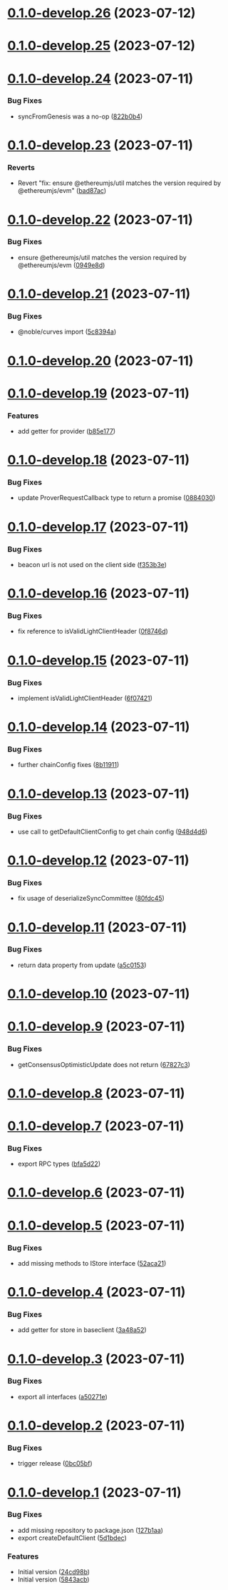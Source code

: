 # [0.1.0-develop.26](https://git.lumeweb.com/LumeWeb/libethsync/compare/v0.1.0-develop.25...v0.1.0-develop.26) (2023-07-12)

# [0.1.0-develop.25](https://git.lumeweb.com/LumeWeb/libethsync/compare/v0.1.0-develop.24...v0.1.0-develop.25) (2023-07-12)

# [0.1.0-develop.24](https://git.lumeweb.com/LumeWeb/libethsync/compare/v0.1.0-develop.23...v0.1.0-develop.24) (2023-07-11)


### Bug Fixes

* syncFromGenesis was a no-op ([822b0b4](https://git.lumeweb.com/LumeWeb/libethsync/commit/822b0b46b6efed5fab2908d6103e47bbf55fb957))

# [0.1.0-develop.23](https://git.lumeweb.com/LumeWeb/libethsync/compare/v0.1.0-develop.22...v0.1.0-develop.23) (2023-07-11)


### Reverts

* Revert "fix: ensure @ethereumjs/util matches the version required by @ethereumjs/evm" ([bad87ac](https://git.lumeweb.com/LumeWeb/libethsync/commit/bad87ac7e101cd8106b3b60901e9a60adebd6848))

# [0.1.0-develop.22](https://git.lumeweb.com/LumeWeb/libethsync/compare/v0.1.0-develop.21...v0.1.0-develop.22) (2023-07-11)


### Bug Fixes

* ensure @ethereumjs/util matches the version required by @ethereumjs/evm ([0949e8d](https://git.lumeweb.com/LumeWeb/libethsync/commit/0949e8d427b6a70497bc5c93bd6df5a72247b848))

# [0.1.0-develop.21](https://git.lumeweb.com/LumeWeb/libethsync/compare/v0.1.0-develop.20...v0.1.0-develop.21) (2023-07-11)


### Bug Fixes

* @noble/curves import ([5c8394a](https://git.lumeweb.com/LumeWeb/libethsync/commit/5c8394af2d4561247605181720e799fc5c271f17))

# [0.1.0-develop.20](https://git.lumeweb.com/LumeWeb/libethsync/compare/v0.1.0-develop.19...v0.1.0-develop.20) (2023-07-11)

# [0.1.0-develop.19](https://git.lumeweb.com/LumeWeb/libethsync/compare/v0.1.0-develop.18...v0.1.0-develop.19) (2023-07-11)


### Features

* add getter for provider ([b85e177](https://git.lumeweb.com/LumeWeb/libethsync/commit/b85e1779ee7e4d8fccb6c7b8ee0e66f332823d19))

# [0.1.0-develop.18](https://git.lumeweb.com/LumeWeb/libethsync/compare/v0.1.0-develop.17...v0.1.0-develop.18) (2023-07-11)


### Bug Fixes

* update ProverRequestCallback type to return a promise ([0884030](https://git.lumeweb.com/LumeWeb/libethsync/commit/08840308f8f0eb3560bbac4855222c8b4af46887))

# [0.1.0-develop.17](https://git.lumeweb.com/LumeWeb/libethsync/compare/v0.1.0-develop.16...v0.1.0-develop.17) (2023-07-11)


### Bug Fixes

* beacon url is not used on the client side ([f353b3e](https://git.lumeweb.com/LumeWeb/libethsync/commit/f353b3e102438fa5d0af434519e3cd1927b85d75))

# [0.1.0-develop.16](https://git.lumeweb.com/LumeWeb/libethsync/compare/v0.1.0-develop.15...v0.1.0-develop.16) (2023-07-11)


### Bug Fixes

* fix reference to isValidLightClientHeader ([0f8746d](https://git.lumeweb.com/LumeWeb/libethsync/commit/0f8746dac2442086cc4355a00c80c93178383141))

# [0.1.0-develop.15](https://git.lumeweb.com/LumeWeb/libethsync/compare/v0.1.0-develop.14...v0.1.0-develop.15) (2023-07-11)


### Bug Fixes

* implement isValidLightClientHeader ([6f07421](https://git.lumeweb.com/LumeWeb/libethsync/commit/6f07421fe80f008255cbe472204d8530e2bb3352))

# [0.1.0-develop.14](https://git.lumeweb.com/LumeWeb/libethsync/compare/v0.1.0-develop.13...v0.1.0-develop.14) (2023-07-11)


### Bug Fixes

* further chainConfig fixes ([8b11911](https://git.lumeweb.com/LumeWeb/libethsync/commit/8b1191165addc8bd981b57a62e3870e54bb6c0ea))

# [0.1.0-develop.13](https://git.lumeweb.com/LumeWeb/libethsync/compare/v0.1.0-develop.12...v0.1.0-develop.13) (2023-07-11)


### Bug Fixes

* use call to getDefaultClientConfig to get chain config ([948d4d6](https://git.lumeweb.com/LumeWeb/libethsync/commit/948d4d610939e4f19210c187eec9e03d89060cd4))

# [0.1.0-develop.12](https://git.lumeweb.com/LumeWeb/libethsync/compare/v0.1.0-develop.11...v0.1.0-develop.12) (2023-07-11)


### Bug Fixes

* fix usage of deserializeSyncCommittee ([80fdc45](https://git.lumeweb.com/LumeWeb/libethsync/commit/80fdc45ccd3993e96a57849bd3acae75cf46eb76))

# [0.1.0-develop.11](https://git.lumeweb.com/LumeWeb/libethsync/compare/v0.1.0-develop.10...v0.1.0-develop.11) (2023-07-11)


### Bug Fixes

* return data property from update ([a5c0153](https://git.lumeweb.com/LumeWeb/libethsync/commit/a5c01533fe81f12b0651c6e039bb9f29b7c0ec93))

# [0.1.0-develop.10](https://git.lumeweb.com/LumeWeb/libethsync/compare/v0.1.0-develop.9...v0.1.0-develop.10) (2023-07-11)

# [0.1.0-develop.9](https://git.lumeweb.com/LumeWeb/libethsync/compare/v0.1.0-develop.8...v0.1.0-develop.9) (2023-07-11)


### Bug Fixes

* getConsensusOptimisticUpdate does not return ([67827c3](https://git.lumeweb.com/LumeWeb/libethsync/commit/67827c3776171caf0699e5449307c3731fc81b9a))

# [0.1.0-develop.8](https://git.lumeweb.com/LumeWeb/libethsync/compare/v0.1.0-develop.7...v0.1.0-develop.8) (2023-07-11)

# [0.1.0-develop.7](https://git.lumeweb.com/LumeWeb/libethsync/compare/v0.1.0-develop.6...v0.1.0-develop.7) (2023-07-11)


### Bug Fixes

* export RPC types ([bfa5d22](https://git.lumeweb.com/LumeWeb/libethsync/commit/bfa5d227a056a11b3aed61087d5c3c5b1006e43d))

# [0.1.0-develop.6](https://git.lumeweb.com/LumeWeb/libethsync/compare/v0.1.0-develop.5...v0.1.0-develop.6) (2023-07-11)

# [0.1.0-develop.5](https://git.lumeweb.com/LumeWeb/libethsync/compare/v0.1.0-develop.4...v0.1.0-develop.5) (2023-07-11)


### Bug Fixes

* add missing methods to IStore interface ([52aca21](https://git.lumeweb.com/LumeWeb/libethsync/commit/52aca21b781160055b57ec983edd1ed8e9c0e3e4))

# [0.1.0-develop.4](https://git.lumeweb.com/LumeWeb/libethsync/compare/v0.1.0-develop.3...v0.1.0-develop.4) (2023-07-11)


### Bug Fixes

* add getter for store in baseclient ([3a48a52](https://git.lumeweb.com/LumeWeb/libethsync/commit/3a48a52a5397b6ae02406a05e90a623fc920b875))

# [0.1.0-develop.3](https://git.lumeweb.com/LumeWeb/libethsync/compare/v0.1.0-develop.2...v0.1.0-develop.3) (2023-07-11)


### Bug Fixes

* export all interfaces ([a50271e](https://git.lumeweb.com/LumeWeb/libethsync/commit/a50271ec5bb2f8f702b70fc450f64fba7a5ab0e8))

# [0.1.0-develop.2](https://git.lumeweb.com/LumeWeb/libethsync/compare/v0.1.0-develop.1...v0.1.0-develop.2) (2023-07-11)


### Bug Fixes

* trigger release ([0bc05bf](https://git.lumeweb.com/LumeWeb/libethsync/commit/0bc05bf6ca4d03b29f293cf90834683b545ef499))

# [0.1.0-develop.1](https://git.lumeweb.com/LumeWeb/libethsync/compare/v0.0.1...v0.1.0-develop.1) (2023-07-11)


### Bug Fixes

* add missing repository to package.json ([127b1aa](https://git.lumeweb.com/LumeWeb/libethsync/commit/127b1aa0d7f312ebfbc9ab1c88b595ecdc6b8e7a))
* export createDefaultClient ([5d1bdec](https://git.lumeweb.com/LumeWeb/libethsync/commit/5d1bdec620a0e077849606860634e935cdc2bd19))


### Features

* Initial version ([24cd98b](https://git.lumeweb.com/LumeWeb/libethsync/commit/24cd98bb3ccb888400fe9e205fc45606c934f879))
* Initial version ([5843acb](https://git.lumeweb.com/LumeWeb/libethsync/commit/5843acb79bacca113cf08c9fd64a3edb6f97dc5c))
